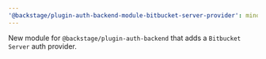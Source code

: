 ```yaml
---
'@backstage/plugin-auth-backend-module-bitbucket-server-provider': minor
---
```


New module for `@backstage/plugin-auth-backend` that adds a `Bitbucket Server` auth provider.
